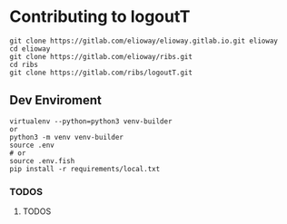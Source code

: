 # Contributing to logoutT
```shell
git clone https://gitlab.com/elioway/elioway.gitlab.io.git elioway
cd elioway
git clone https://gitlab.com/elioway/ribs.git
cd ribs
git clone https://gitlab.com/ribs/logoutT.git
```
## Dev Enviroment
```
virtualenv --python=python3 venv-builder
or
python3 -m venv venv-builder
source .env
# or
source .env.fish
pip install -r requirements/local.txt
```
### TODOS
1. TODOS
